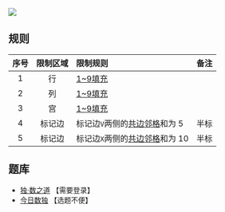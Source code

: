 ![](https://cn.sudoku.today/pic/xvpart/18027_121946.png)

## 规则
| 序号 | 限制区域 | 限制规则 | 备注 |
| :---: | :---: | :--- | :---: |
| 1 | 行 | [1~9填充] | |
| 2 | 列 | [1~9填充] | |
| 3 | 宫 | [1~9填充] | |
| 4 | 标记边 | 标记边`V`两侧的[共边邻格]和为 5 | 半标 |
| 5 | 标记边 | 标记边`X`两侧的[共边邻格]和为 10 | 半标 |

## 题库
- [独·数之道](http://www.sudokufans.org.cn/lx/game.index.php?type=vxb) 【需要登录】
- [今日数独](https://cn.sudoku.today/g-xv-sudoku/) 【选题不便】

[1~9填充]: ../../../../../../rules.md#1~9填充
[共边邻格]: ../../../../../../rules.md#共边邻格